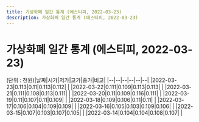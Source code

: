 ```yaml
---
title: 가상화폐 일간 통계 (에스티피, 2022-03-23)
description: 가상화폐 일간 통계 (에스티피, 2022-03-23)
---
```


가상화폐 일간 통계 (에스티피, 2022-03-23)
===

(단위 : 천원)|날짜|시가|저가|고가|종가|비고|
|--|--|--|--|--|--|
|2022-03-23|0.113|0.11|0.113|0.112|    |
|2022-03-22|0.111|0.109|0.113|0.113|    |
|2022-03-21|0.111|0.108|0.113|0.111|    |
|2022-03-20|0.11|0.109|0.116|0.111|    |
|2022-03-19|0.11|0.107|0.11|0.109|    |
|2022-03-18|0.109|0.106|0.11|0.11|    |
|2022-03-17|0.106|0.104|0.109|0.109|    |
|2022-03-16|0.105|0.103|0.109|0.106|    |
|2022-03-15|0.107|0.103|0.107|0.105|    |
|2022-03-14|0.104|0.104|0.108|0.107|    |

